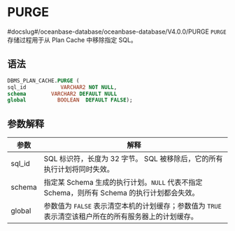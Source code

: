 PURGE 
==========================
#docslug#/oceanbase-database/oceanbase-database/V4.0.0/PURGE
`PURGE` 存储过程用于从 Plan Cache 中移除指定 SQL。 

语法 
-----------------------

```sql
DBMS_PLAN_CACHE.PURGE (
sql_id           VARCHAR2 NOT NULL, 
schema        VARCHAR2 DEFAULT NULL
global          BOOLEAN  DEFAULT FALSE);
```



参数解释 
-------------------------



|   参数   |                                      解释                                       |
|--------|-------------------------------------------------------------------------------|
| sql_id | SQL 标识符，长度为 32 字节。 SQL 被移除后，它的所有执行计划将同时失效。                                    |
| schema | 指定某 Schema 生成的执行计划。`NULL` 代表不指定 Schema，则所有 Schema 的执行计划都会失效。 |
| global | 参数值为 `FALSE` 表示清空本机的计划缓存；参数值为 `TRUE` 表示清空该租户所在的所有服务器上的计划缓存。                   |


